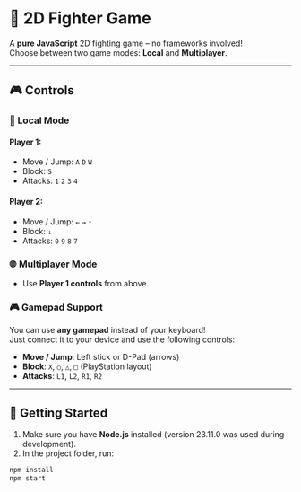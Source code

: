 # 🥋 2D Fighter Game

A **pure JavaScript** 2D fighting game – no frameworks involved!  
Choose between two game modes: **Local** and **Multiplayer**.

---

## 🎮 Controls

### 👤 Local Mode

#### Player 1:
- Move / Jump: `A` `D` `W`  
- Block: `S`  
- Attacks: `1` `2` `3` `4`

#### Player 2:
- Move / Jump: `←` `→` `↑`  
- Block: `↓`  
- Attacks: `0` `9` `8` `7`

### 🌐 Multiplayer Mode
- Use **Player 1 controls** from above.

### 🎮 Gamepad Support
You can use **any gamepad** instead of your keyboard!  
Just connect it to your device and use the following controls:

- **Move / Jump**: Left stick or D-Pad (arrows)  
- **Block**: `X`, `○`, `△`, `□` (PlayStation layout)  
- **Attacks**: `L1`, `L2`, `R1`, `R2`

---

## 🚀 Getting Started

1. Make sure you have **Node.js** installed (version 23.11.0 was used during development).
2. In the project folder, run:

```bash
npm install
npm start
